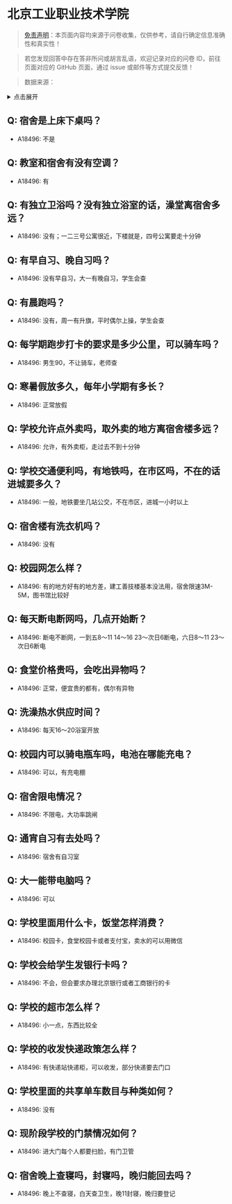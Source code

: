 # 北京工业职业技术学院

> [免责声明](https://colleges.chat/#_3)：本页面内容均来源于问卷收集，仅供参考，请自行确定信息准确性和真实性！

> 若您发现回答中存在答非所问或胡言乱语，欢迎记录对应的问卷 ID，前往页面对应的 GitHub 页面，通过 issue 或邮件等方式提交反馈！

> 数据来源：

<details><summary>点击展开</summary>
<ul>
<li>A18496: 匿名 (2023 年 06 月)</li>
</ul>
</details>

## Q: 宿舍是上床下桌吗？

- A18496: 不是

## Q: 教室和宿舍有没有空调？

- A18496: 有

## Q: 有独立卫浴吗？没有独立浴室的话，澡堂离宿舍多远？

- A18496: 没有；一二三号公寓很近，下楼就是，四号公寓要走十分钟

## Q: 有早自习、晚自习吗？

- A18496: 没有早自习，大一有晚自习，学生会查

## Q: 有晨跑吗？

- A18496: 没有，周一有升旗，平时偶尔上操，学生会查

## Q: 每学期跑步打卡的要求是多少公里，可以骑车吗？

- A18496: 男生90，不让骑车，老师查

## Q: 寒暑假放多久，每年小学期有多长？

- A18496: 正常放假

## Q: 学校允许点外卖吗，取外卖的地方离宿舍楼多远？

- A18496: 允许，有外卖柜，走过去不到十分钟

## Q: 学校交通便利吗，有地铁吗，在市区吗，不在的话进城要多久？

- A18496: 一般，地铁要坐几站公交，不在市区，进城一小时以上

## Q: 宿舍楼有洗衣机吗？

- A18496: 没有

## Q: 校园网怎么样？

- A18496: 有的地方好有的地方差，建工善技楼基本没法用，宿舍限速3M-5M，图书馆比较好

## Q: 每天断电断网吗，几点开始断？

- A18496: 断电不断网，一到五8～11   14～16  23～次日6断电，六日8～11  23～次日6断电

## Q: 食堂价格贵吗，会吃出异物吗？

- A18496: 正常，便宜贵的都有，偶尔有异物

## Q: 洗澡热水供应时间？

- A18496: 每天16～20浴室开放

## Q: 校园内可以骑电瓶车吗，电池在哪能充电？

- A18496: 可以，有充电棚

## Q: 宿舍限电情况？

- A18496: 不限电，大功率跳闸

## Q: 通宵自习有去处吗？

- A18496: 宿舍有自习室

## Q: 大一能带电脑吗？

- A18496: 可以

## Q: 学校里面用什么卡，饭堂怎样消费？

- A18496: 校园卡，食堂校园卡或者支付宝，卖水的可以用微信

## Q: 学校会给学生发银行卡吗？

- A18496: 不会，但会要求办理北京银行或者工商银行的卡

## Q: 学校的超市怎么样？

- A18496: 小一点，东西比较全

## Q: 学校的收发快递政策怎么样？

- A18496: 有快递站快递柜，可以收发，部分快递要去门口

## Q: 学校里面的共享单车数目与种类如何？

- A18496: 没有

## Q: 现阶段学校的门禁情况如何？

- A18496: 进大门每个人都要扫脸，有门卫管

## Q: 宿舍晚上查寝吗，封寝吗，晚归能回去吗？

- A18496: 晚上不查寝，白天查卫生，晚11封寝，晚归要登记

